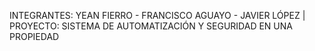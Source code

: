 INTEGRANTES: YEAN FIERRO - FRANCISCO AGUAYO - JAVIER LÓPEZ | PROYECTO: SISTEMA DE AUTOMATIZACIÓN Y SEGURIDAD EN UNA PROPIEDAD
